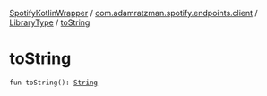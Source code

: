 [SpotifyKotlinWrapper](../../index.md) / [com.adamratzman.spotify.endpoints.client](../index.md) / [LibraryType](index.md) / [toString](./to-string.md)

# toString

`fun toString(): `[`String`](https://kotlinlang.org/api/latest/jvm/stdlib/kotlin/-string/index.html)